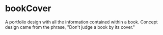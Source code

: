 # bookCover
A portfolio design with all the information contained within a book.  Concept design came from the phrase, "Don't judge a book by its cover."
